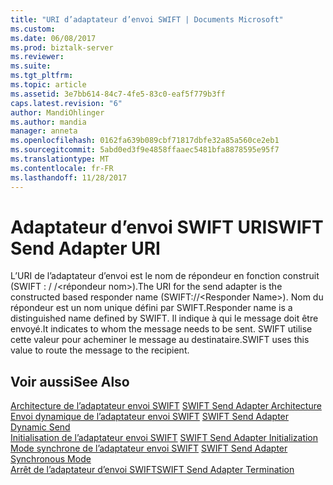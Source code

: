 ```yaml
---
title: "URI d’adaptateur d’envoi SWIFT | Documents Microsoft"
ms.custom: 
ms.date: 06/08/2017
ms.prod: biztalk-server
ms.reviewer: 
ms.suite: 
ms.tgt_pltfrm: 
ms.topic: article
ms.assetid: 3e7bb614-84c7-4fe5-83c0-eaf5f779b3ff
caps.latest.revision: "6"
author: MandiOhlinger
ms.author: mandia
manager: anneta
ms.openlocfilehash: 0162fa639b089cbf71817dbfe32a85a560ce2eb1
ms.sourcegitcommit: 5abd0ed3f9e4858ffaaec5481bfa8878595e95f7
ms.translationtype: MT
ms.contentlocale: fr-FR
ms.lasthandoff: 11/28/2017
---
```

# <a name="swift-send-adapter-uri"></a><span data-ttu-id="fface-102">Adaptateur d’envoi SWIFT URI</span><span class="sxs-lookup"><span data-stu-id="fface-102">SWIFT Send Adapter URI</span></span>
<span data-ttu-id="fface-103">L’URI de l’adaptateur d’envoi est le nom de répondeur en fonction construit (SWIFT : / /\<répondeur nom\>).</span><span class="sxs-lookup"><span data-stu-id="fface-103">The URI for the send adapter is the constructed based responder name (SWIFT://\<Responder Name\>).</span></span> <span data-ttu-id="fface-104">Nom du répondeur est un nom unique défini par SWIFT.</span><span class="sxs-lookup"><span data-stu-id="fface-104">Responder name is a distinguished name defined by SWIFT.</span></span> <span data-ttu-id="fface-105">Il indique à qui le message doit être envoyé.</span><span class="sxs-lookup"><span data-stu-id="fface-105">It indicates to whom the message needs to be sent.</span></span> <span data-ttu-id="fface-106">SWIFT utilise cette valeur pour acheminer le message au destinataire.</span><span class="sxs-lookup"><span data-stu-id="fface-106">SWIFT uses this value to route the message to the recipient.</span></span>  
  
## <a name="see-also"></a><span data-ttu-id="fface-107">Voir aussi</span><span class="sxs-lookup"><span data-stu-id="fface-107">See Also</span></span>  
 <span data-ttu-id="fface-108">[Architecture de l’adaptateur envoi SWIFT](../../adapters-and-accelerators/fileact-interact/swift-send-adapter-architecture.md) </span><span class="sxs-lookup"><span data-stu-id="fface-108">[SWIFT Send Adapter Architecture](../../adapters-and-accelerators/fileact-interact/swift-send-adapter-architecture.md) </span></span>  
 <span data-ttu-id="fface-109">[Envoi dynamique de l’adaptateur envoi SWIFT](../../adapters-and-accelerators/fileact-interact/swift-send-adapter-dynamic-send.md) </span><span class="sxs-lookup"><span data-stu-id="fface-109">[SWIFT Send Adapter Dynamic Send](../../adapters-and-accelerators/fileact-interact/swift-send-adapter-dynamic-send.md) </span></span>  
 <span data-ttu-id="fface-110">[Initialisation de l’adaptateur envoi SWIFT](../../adapters-and-accelerators/fileact-interact/swift-send-adapter-initialization.md) </span><span class="sxs-lookup"><span data-stu-id="fface-110">[SWIFT Send Adapter Initialization](../../adapters-and-accelerators/fileact-interact/swift-send-adapter-initialization.md) </span></span>  
 <span data-ttu-id="fface-111">[Mode synchrone de l’adaptateur envoi SWIFT](../../adapters-and-accelerators/fileact-interact/swift-send-adapter-synchronous-mode.md) </span><span class="sxs-lookup"><span data-stu-id="fface-111">[SWIFT Send Adapter Synchronous Mode](../../adapters-and-accelerators/fileact-interact/swift-send-adapter-synchronous-mode.md) </span></span>  
 [<span data-ttu-id="fface-112">Arrêt de l’adaptateur d’envoi SWIFT</span><span class="sxs-lookup"><span data-stu-id="fface-112">SWIFT Send Adapter Termination</span></span>](../../adapters-and-accelerators/fileact-interact/swift-send-adapter-termination.md)